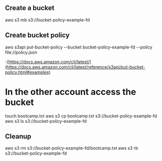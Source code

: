 ## Create a bucket

aws s3 mb s3://bucket-policy-example-fd

## Create bucket policy

aws s3api put-bucket-policy --bucket bucket-policy-example-fd --policy file://policy.json

-[https://docs.aws.amazon.com/cli/latest/](https://docs.aws.amazon.com/cli/latest/reference/s3api/put-bucket-policy.html#examples)

# In the other account access the bucket

touch bootcamp.txt
aws s3 cp bootcamp.txt s3://bucket-policy-example-fd
aws s3 ls s3://bucket-policy-example-fd


## Cleanup

aws s3 rm s3://bucket-policy-example-fd/bootcamp.txt
aws s3 rb s3://bucket-policy-example-fd